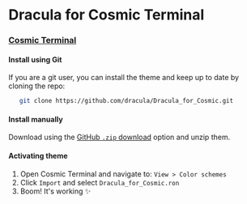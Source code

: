 # Dracula for Cosmic Terminal

### [Cosmic Terminal](https://github.com/pop-os/cosmic-term)

#### Install using Git

If you are a git user, you can install the theme and keep up to date by cloning the repo:

```bash
   git clone https://github.com/dracula/Dracula_for_Cosmic.git
```

#### Install manually

Download using the [GitHub `.zip` download](https://github.com/dracula/cosmic-terminal/archive/refs/heads/main.zip) option and unzip them.

#### Activating theme

1. Open Cosmic Terminal and navigate to: `View > Color schemes`
2. Click `Import` and select `Dracula_for_Cosmic.ron`
3. Boom! It's working ✨
